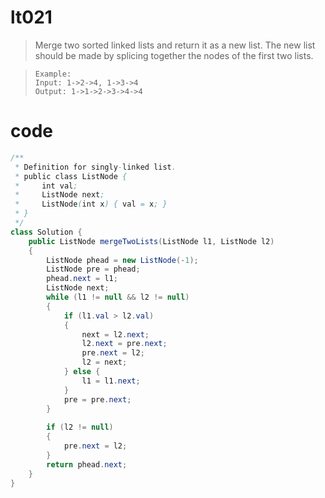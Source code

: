# lt021
> Merge two sorted linked lists and return it as a new list. The new list should be made by splicing together the nodes of the first two lists.

>     Example:
>     Input: 1->2->4, 1->3->4
>     Output: 1->1->2->3->4->4

# code
```Java
/**
 * Definition for singly-linked list.
 * public class ListNode {
 *     int val;
 *     ListNode next;
 *     ListNode(int x) { val = x; }
 * }
 */
class Solution {
    public ListNode mergeTwoLists(ListNode l1, ListNode l2) 
    {
        ListNode phead = new ListNode(-1);
        ListNode pre = phead;
        phead.next = l1;
        ListNode next;
        while (l1 != null && l2 != null) 
        {
            if (l1.val > l2.val) 
            {
                next = l2.next;
                l2.next = pre.next;
                pre.next = l2;
                l2 = next;
            } else {
                l1 = l1.next;
            }
            pre = pre.next;
        }
        
        if (l2 != null) 
        {
            pre.next = l2;
        }
        return phead.next;
    }
}
```
